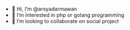 - 👋 Hi, I’m @arsyadarmawan
- 👀 I’m interested in php or golang programming 
- 💞️ I’m looking to collaborate on social project
<!---
- 📫 How to reach me ...
--->
<!---
arsyadarmawan/arsyadarmawan is a ✨ special ✨ repository because its `README.md` (this file) appears on your GitHub profile.
You can click the Preview link to take a look at your changes.
--->
